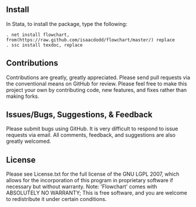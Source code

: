 ## Install
In Stata, to install the package, type the following:

	. net install flowchart, from(https://raw.github.com/isaacdodd/flowchart/master/) replace
	. ssc install texdoc, replace

## Contributions

Contributions are greatly, greatly appreciated. Please send pull requests via the conventional means on GitHub for review. Please feel free to make this project your own by contributing code, new features, and fixes rather than making forks.

## Issues/Bugs, Suggestions, & Feedback

Please submit bugs using GitHub. It is very difficult to respond to issue requests via email. All comments, feedback, and suggestions are also greatly welcomed.

## License

Please see License.txt for the full license of the GNU LGPL 2007, which allows for the incorporation of this program in proprietary software if necessary but without warranty.
Note: 'Flowchart' comes with ABSOLUTELY NO WARRANTY; This is free software, and you are welcome to redistribute it under certain conditions.